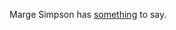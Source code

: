 Marge Simpson has <a href="https://twitter.com/TheSimpsons/status/1294287342144872449">something</a> to say. 
